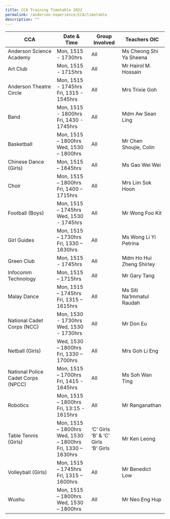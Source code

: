 ```yaml
---
title: CCA Training Timetable 2022
permalink: /anderson-experience/CCA/timetable
description: ""
---
```


| CCA | Date & Time | Group Involved | Teachers OIC |
| -------- | -------- | -------- | -------- | 
| Anderson Science Academy| Mon, 1515 - 1730hrs	| All| Ms Cheong Shi Ya Sheena
|Art Club|Mon, 1515 - 1715hrs|All|Mr Hairol M. Hossain
|Anderson Theatre Circle|Mon, 1515 - 1745hrs <br> Fri,    1315 - 1545hrs|All|Mrs Trixie Goh
|Band|Mon, 1515 - 1800hrs<br>Fri,    1430 - 1745hrs	|All|Mdm Aw Sean Ling
|Basketball|Mon, 1515 – 1800hrs<br>Wed, 1530 – 1800hrs| All| Mr Chen Shoujie, Colin
|Chinese Dance (Girls)|Mon, 1515 – 1645hrs|All|Ms Gao Wei Wei
|Choir|Mon, 1515 – 1800hrs<br>Fri, 1400 – 1715hrs|All|Mrs Lim Sok Hoon
|Football (Boys)|Mon, 1515 – 1745hrs<br>Wed, 1530 - 1745hrs|All|Mr Wong Foo Kit
|Girl Guides|Mon, 1515 – 1730hrs<br>Fri, 1330 – 1630hrs	|All|Ms Wong Li Yi Petrina
|Green Club|Mon, 1515 - 1745hrs|All|Mdm Ho Hui Zheng Shirley
|Infocomm Technology|Mon, 1515 – 1715hrs|All|Mr Gary Tang
|Malay Dance|Mon, 1515 – 1745hrs<br>Fri, 1315 – 1615hrs|All|Ms Siti Na’Immatul Raudah
|National Cadet Corps (NCC)|Mon, 1530 - 1730hrs<br>Wed, 1530 - 1730hrs|All|Mr Don Eu
|Netball (Girls)|Wed, 1530 – 1800hrs<br>Fri, 1330 – 1700hrs|All|Mrs Goh Li Eng
|National Police Cadet Corps (NPCC)|Mon, 1515 – 1700hrs<br>Fri, 1415 - 1645hrs|All|Ms Soh Wan Ting
|Robotics|Mon, 1515 – 1800hrs<br>Fri, 13:15 - 1615hrs|All|Mr Ranganathan
|Table Tennis (Girls)|Mon, 1515 – 1800hrs<br>Wed, 1530 – 1800hrs<br>Fri, 1330 – 1630hrs|‘C’ Girls<br>‘B’ & ‘C’ Girls<br>‘B’ Girls|Mr Ken Leong
|Volleyball (Girls)|Mon, 1515 – 1745hrs<br>Fri, 1315 – 1600hrs|All|Mr Benedict Low
|Wushu|Mon, 1515 – 1800hrs<br>Wed, 1530 – 1800hrs|All|Mr Neo Eng Hup